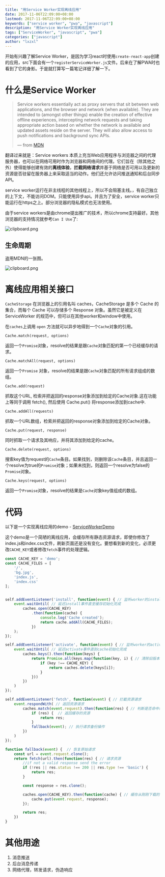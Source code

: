 ```yaml
---
title: "用Service Worker实现离线应用"
date: 2017-11-06T22:09:00+08:00
lastmod: 2017-11-06T22:09:00+08:00
keywords: ["service worker", "pwa", "javascript"]
description: "用Service Worker实现离线应用"
tags: ["ServiceWorker", "javascript", "pwa"]
categories: ["javascript"]
author: "lxzxl"
---
```


开始有兴趣了解Service Worker，是因为学习react时使用`create-react-app`创建的应用，src下面会有一个`registerServiceWorker.js`文件。后来在了解PWA时也看到了它的身影。于是就打算写一篇笔记详细了解一下。


# 什么是Service Worker

> Service workers essentially act as proxy servers that sit between web applications, and the browser and network (when available). They are intended to (amongst other things) enable the creation of effective offline experiences, intercepting network requests and taking appropriate action based on whether the network is available and updated assets reside on the server. They will also allow access to push notifications and background sync APIs.
>
> — from [MDN](https://developer.mozilla.org/en-US/docs/Web/API/Service_Worker_API)

翻译过来就是：Service workers 本质上充当Web应用程序与浏览器之间的代理服务器，也可以在网络可用时作为浏览器和网络间的代理。它们旨在（除其他之外）使得能够创建有效的**离线体验**，**拦截网络请求**并基于网络是否可用以及更新的资源是否驻留在服务器上来采取适当的动作。他们还允许访问推送通知和后台同步API。

service worker运行在非主线程的其他线程上，所以不会阻塞主线。，有自己独立的上下文，不能访问DOM。只能使用异步api。并且为了安全，service worker只能运行在https之上。部分浏览器的隐私模式也无法使用。

由于service workers是由chrome提出推广的技术，所以chrome支持最好。其他浏览器的支持情况就参考`Can I Use`了:


![clipboard.png](/images/service-worker/caniuse.png)


## 生命周期

盗用MDN的一张图。


![clipboard.png](/images/service-worker/life-cycle.png)



# 离线应用相关接口

`CacheStorage` 在浏览器上的引用名叫 caches，CacheStorage 是多个 Cache 的集合，而每个 Cache 可以存储多个 Response 对象。虽然它是被定义在 ServiceWorker 的规范中，但可以在其他worker和window中使用。

在`caches`上调用 `open` 方法就可以异步地得到一个`Cache`对象的引用。

`Cache.match(request, options)`

返回一个`Promise`对象，resolve的结果是跟`Cache`对象匹配的第一个已经缓存的请求。

`Cache.matchAll(request, options)`

返回一个`Promise` 对象，resolve的结果是跟`Cache`对象匹配的所有请求组成的数组。

`Cache.add(request)`

抓取这个URL, 检索并把返回的response对象添加到给定的Cache对象.这在功能上等同于调用 fetch(), 然后使用 Cache.put() 将response添加到cache中.

`Cache.addAll(requests)`

抓取一个URL数组，检索并把返回的response对象添加到给定的Cache对象。

`Cache.put(request, response)`

同时抓取一个请求及其响应，并将其添加到给定的cache。

`Cache.delete(request, options)`

搜索key值为request的`Cache`条目。如果找到，则删除该`Cache`条目，并且返回一个resolve为true的`Promise`对象；如果未找到，则返回一个resolve为false的`Promise`对象。

`Cache.keys(request, options)`

返回一个`Promise`对象，resolve的结果是`Cache`对象key值组成的数组。


# 代码

以下是一个实现离线应用的demo - [ServiceWorkerDemo](https://github.com/lxzxl/ServiceWorkerDemo)

这个demo是一个简陋的离线应用，会缓存所有静态资源请求，即使你修改了index.js和index.css文件，刷新页面还是没有变化。要想看到新的变化，必须更改`CACHE_KEY`或者修改`fetch`事件的处理逻辑。

```javascript
const CACHE_KEY = 'demo';
const CACHE_FILES = [
    '/',
    'bg.jpg',
    'index.js',
    'index.css'
];


self.addEventListener('install', function(event) { // 监听worker的install事件
    event.waitUntil( // 延迟install事件直至缓存初始化完成
        caches.open(CACHE_KEY)
            .then(function(cache) {
                console.log('Cache created');
                return cache.addAll(CACHE_FILES);
            })
    );
});

self.addEventListener('activate', function(event) { // 监听worker的activate事件
    event.waitUntil( // 延迟activate事件直到cache初始化完成
        caches.keys().then(function(keys) {
            return Promise.all(keys.map(function(key, i) { // 清除旧版本缓存
                if (key !== CACHE_KEY) {
                    return caches.delete(keys[i]);
                }
            }))
        })
    )
});

self.addEventListener('fetch', function(event) { // 拦截资源请求
    event.respondWith( // 返回资源请求
        caches.match(event.request).then(function(res) { // 判断是否命中缓存
            if (res) {  // 返回缓存的资源
                return res;
            }
            fallback(event); // 执行请求备份操作
        })
    )
});

function fallback(event) {  // 恢复原始请求
    const url = event.request.clone();
    return fetch(url).then(function(res) { // 请求资源
        //if not a valid response send the error
        if (!res || res.status !== 200 || res.type !== 'basic') {
            return res;
        }

        const response = res.clone();

        caches.open(CACHE_KEY).then(function(cache) { // 缓存从刚刚下载的资源
            cache.put(event.request, response);
        });

        return res;
    })
}
```



# 其他用途

1. 消息推送
2. 后台消息传递
3. 网络代理，转发请求，伪造响应